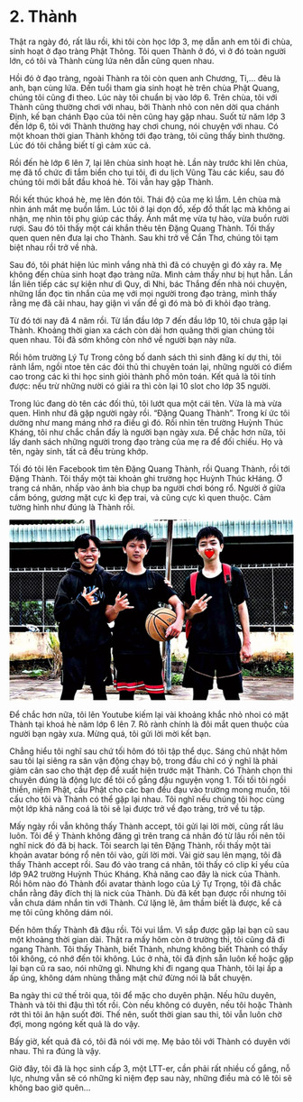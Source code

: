 # 2. Thành
Thật ra ngày đó, rất lâu rồi, khi tôi còn học lớp 3, mẹ dẫn anh em tôi đi chùa, sinh hoạt ở đạo tràng Phật Thông. Tôi quen Thành ở đó, vì ở đó toàn người lớn, có tôi và Thành cùng lứa nên dẫn cũng quen nhau.

Hồi đó ở đạo tràng, ngoài Thành ra tôi còn quen anh Chương, Ti,... đêu là anh, bạn cùng lứa. Đến tuổi tham gia sinh hoạt hè trên chùa Phật Quang, chúng tôi cũng đi theo. Lúc này tôi chuẩn bị vào lớp 6. Trên chùa, tôi với Thành cũng thường chơi với nhau, bởi Thành nhỏ con nên dời qua chánh Định, kế bạn chánh Đạo của tôi nên cũng hay gặp nhau. Suốt từ năm lớp 3 đến lớp 6, tôi với Thành thường hay chơi chung, nói chuyện với nhau. Có một khoan thời gian Thành không tới đạo tràng, tôi cũng thấy bình thường. Lúc đó tôi chẳng biết tí gì cảm xúc cả.

Rồi đến hè lớp 6 lên 7, lại lên chùa sinh hoạt hè. Lần này trước khi lên chùa, mẹ đã tổ chức đi tắm biển cho tụi tôi, đi du lịch Vũng Tàu các kiểu, sau đó chúng tôi mới bắt đầu khoá hè. Tôi vẫn hay gặp Thành.

Rồi kết thúc khoá hè, mẹ lên đón tôi. Thái độ của mẹ kì lắm. Lên chùa mà nhìn ánh mắt mẹ buồn lắm. Lúc tôi ở lại dọn đồ, xếp đồ thất lạc mà không ai nhận, mẹ nhìn tôi phụ giúp các thầy. Ánh mắt mẹ vừa tự hào, vừa buồn rười rượi. Sau đó tôi thấy một cái khắn thêu tên Đặng Quang Thành. Tối thấy quen quen nên đưa lại cho Thành. Sau khi trở về Cần Thơ, chúng tôi tạm biệt nhau rồi trở về nhà.

Sau đó, tôi phát hiện lúc mình vắng nhà thì đã có chuyện gì đó xảy ra. Mẹ không đến chùa sinh hoạt đạo tràng nữa. Mình cảm thấy như bị hụt hẫn. Lần lần liên tiếp các sự kiện như dì Quy, dì Nhi, bác Thắng đến nhà nói chuyện, những lần đọc tin nhắn của mẹ với mọi người trong đạo tràng, mình thấy rằng mẹ đã cãi nhau, hay giận vì vấn đề gì đó mà bỏ đi khỏi đạo tràng.

Từ đó tới nay đã 4 năm rồi. Từ lần đầu lớp 7 đến đầu lớp 10, tôi chưa gặp lại Thành. Khoảng thời gian xa cách còn dài hơn quãng thời gian chúng tôi quen nhau. Tôi đã sớm không còn nhớ về người bạn này nữa.

Rồi hôm trường Lý Tự Trong công bố danh sách thì sinh đăng kí dự thi, tôi rảnh lắm, ngồi ntoe tên các đói thủ thi chuyên toán lại, những người có điểm cao trong các kì thi học sinh giỏi thành phố môn toán. Kết quả là tôi tính được: nếu trừ những nười có giải ra thì còn lại 10 slot cho lớp 35 người.

Trong lúc đang dò tên các đối thủ, tôi lướt qua một cái tên. Vừa là mà vừa quen. Hình như đã gặp người ngày rồi. “Đặng Quang Thành”. Trong kí ức tôi dường như mang máng nhớ ra điều gì đó. Rồi nhìn tên trường Huỳnh Thúc Kháng, tôi như chắc chắn đấy là người bạn ngày xưa. Để chắc hơn nữa, tôi lấy danh sách những người trong đạo tràng của mẹ ra để đối chiếu. Họ và tên, ngày sinh, tất cả đều trùng khớp.

Tối đó tôi lên Facebook tìm tên Đặng Quang Thành, rồi Quang Thành, rồi tới Đặng Thành. Tôi thấy một tài khoản ghi trường học Huỳnh Thúc kHáng. Ở trang cá nhân, nhấp vào ảnh bìa chụp ba người chơi bóng rổ. Người ở giữa cầm bóng, gương mặt cực kì đẹp trai, và cũng cực kì quen thuộc. Cảm tường hình như đúng là Thành rồi.

![](image/thanh.png)

Để chắc hơn nữa, tôi lên Youtube kiếm lại vài khoảng khắc nhỏ nhoi có mặt Thành tại khoá hè năm lớp 6 lên 7. Rõ rành chính là đôi mắt quen thuộc của người bạn ngày xưa. Mừng quá, tôi gửi lời mời kết bạn.

Chẳng hiểu tôi nghĩ sau chứ tối hôm đó tôi tập thể dục. Sáng chủ nhật hôm sau tôi lại siêng ra sân vận động chạy bộ, trong đầu chỉ có ý nghĩ là phải giảm cân sao cho thật đẹp để xuất hiện trước mặt Thành. Có Thành chọn thi chuyên đúng là động lực để tôi cố gắng đậu nguyện vọng 1. Tối tối tôi ngồi thiền, niệm Phật, cầu Phật cho các bạn đều đạu vào trường mong muốn, tôi cấu cho tôi và Thành có thể gặp lại nhau. Tôi nghĩ nếu chúng tôi học cùng một lớp khả năng coá là tôi sẽ lại được trở về đạo tràng, trở về tu tập.

Mấy ngày rồi vẫn không thấy Thành accept, tôi gửi lại lời mời, cũng rất lâu luôn. Tôi để ý Thành không đăng gì trên trang cá nhân đó từ lâu rồi nên tôi nghĩ nick đó đã bị hack. Tôi search lại tên Đặng Thành, rồi thấy một tài khoản avatar bóng rổ nên tôi vào, gửi lời mời. Vài giờ sau lên mạng, tôi đã thấy Thành accept rồi. Sau đó vào trang cá nhân, tôi thấy có clip kỉ yếu của lớp 9A2 trường Huỳnh Thúc Kháng. Khả năng cao đây là nick của Thành. Rồi hôm nào đó Thành đổi avatar thành logo của Lý Tự Trọng, tôi đã chắc chắn rằng đây đích thị là nick của Thành.
Dù đã kết bạn được rồi nhưng tôi vẫn chưa dám nhắn tin với Thành. Cứ lặng lẽ, âm thầm biết là được, kể cả mẹ tôi cũng không dám nói.

Đến hôm thấy Thành đã đậu rồi. Tôi vui lắm. Vì sắp được gặp lại bạn cũ sau một khoảng thời gian dài. Thật ra mấy hôm còn ở trường thi, tôi cũng đã đi ngang Thành. Tôi thấy Thành, biết Thành, nhưng không biết Thành có thấy tôi không, có nhớ đến tôi không. Lúc ở nhà, tôi đã định sẵn luôn kế hoặc gặp lại bạn cũ ra sao, nói những gì. Nhưng khi đi ngang qua Thành, tôi lại ấp a ấp úng, không dám nhùng thẳng mặt chứ đừng nói là bắt chuyện.

Ba ngày thi cứ thế trôi qua, tôi để mặc cho duyên phận. Nếu hữu duyên, Thành và tôi thi đậu thì tốt rồi. Còn nếu không có duyên, nếu tôi hoặc Thành rớt thì tôi ân hận suốt đời. Thế nên, suốt thời gian sau thi, tôi vẫn luôn chờ đợi, mong ngóng kết quả là do vậy.

Bấy giờ, kết quả đã có, tôi đã nói với mẹ. Mẹ bảo tôi với Thành có duyên với nhau. Thì ra đúng là vậy.

Giờ đây, tôi đã là học sinh cấp 3, một LTT-er, cần phải rất nhiều cố gắng, nỗ lực, nhưng vẫn sẽ có những kỉ niệm đẹp sau này, những điều mà có lẽ tôi sẽ không bao giờ quên...
